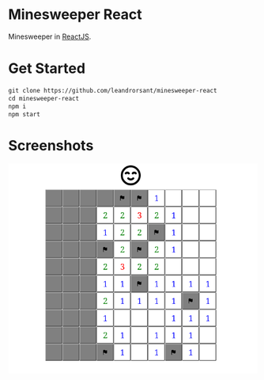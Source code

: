# Minesweeper React
Minesweeper in [ReactJS](https://react.dev/).

# Get Started
```
git clone https://github.com/leandrorsant/minesweeper-react
cd minesweeper-react
npm i
npm start
```

# Screenshots
<img src="./screenshots/minesweeper-react-screenshot1.png">